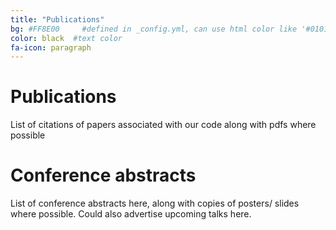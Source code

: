 ```yaml
---
title: "Publications"
bg: #FF8E00     #defined in _config.yml, can use html color like '#010101'
color: black  #text color
fa-icon: paragraph
---
```


# Publications

List of citations of papers associated with our code along with pdfs where possible

# Conference abstracts

List of conference abstracts here, along with copies of posters/ slides where possible.
Could also advertise upcoming talks here.